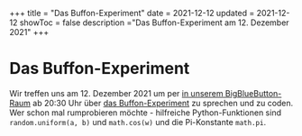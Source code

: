 +++
title = "Das Buffon-Experiment"
date = 2021-12-12
updated = 2021-12-12
showToc = false
description ="Das Buffon-Experiment am 12. Dezember 2021"
+++

# Das Buffon-Experiment

Wir treffen uns am 12. Dezember 2021 um per [in unserem BigBlueButton-Raum](https://bbb.cyber4edu.org/b/der-0rc-8x7-4re)
ab 20:30 Uhr über
[das Buffon-Experiment](https://www.mathe-museum.uni-passau.de/digitale-exponate-zum-ausprobieren/das-buffon-experiment/)
zu sprechen und zu coden. Wer schon mal rumprobieren möchte - hilfreiche Python-Funktionen sind `random.uniform(a, b)` und
`math.cos(w)` und die Pi-Konstante `math.pi`.
